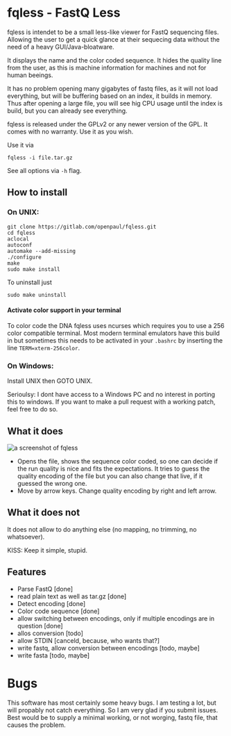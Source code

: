 # fqless - FastQ Less

fqless is intendet to be a small less-like viewer for FastQ sequencing files. Allowing the user to get a quick glance at their sequecing data without the need of a heavy GUI/Java-bloatware.

It displays the name and the color coded sequence. It hides the quality line from the user, as this is machine information for machines and not for human beeings.

It has no problem opening many gigabytes of fastq files, as it will not load everything, but will be buffering based on an index, it builds in memory. Thus after opening a large file, you will see hig CPU usage until the index is build, but you can already see everything.

fqless is released under the GPLv2 or any newer version of the GPL. It comes with no warranty. Use it as you wish.

Use it via
```
fqless -i file.tar.gz
```
See all options via `-h` flag.

## How to install

### On UNIX:
```
git clone https://gitlab.com/openpaul/fqless.git
cd fqless
aclocal
autoconf
automake --add-missing
./configure
make
sudo make install
```

To uninstall just
```
sudo make uninstall
```
#### Activate color support in your terminal
To color code the DNA fqless uses ncurses which requires you to use a 256 color compatible terminal. Most modern terminal emulators have this build in but sometimes this needs to be activated in your `.bashrc` by inserting the line `TERM=xterm-256color`.




### On Windows:
Install UNIX then GOTO UNIX. 

Serioulsy: I dont have access to a Windows PC and no interest in porting this to windows. If you want to make a pull request with a working patch, feel free to do so.


## What it does
![a screenshot of fqless](https://gitlab.com/openpaul/fqless/raw/4c3bce633fb5779b1aab4d03ca0fc468375a78e0/fqless.png)

- Opens the file, shows the sequence color coded, so one can decide if the run quality is nice and fits the expectations.
It tries to guess the quality encoding of the file but you can also change that live, if it guessed the wrong one.
- Move by arrow keys. Change quality encoding by right and left arrow.

## What it does not
It does not allow to do anything else (no mapping, no trimming, no whatsoever).

KISS: Keep it simple, stupid.

## Features
- Parse FastQ [done]
- read plain text as well as tar.gz [done]
- Detect encoding [done]
- Color code sequence [done]
- allow switching between encodings, only if multiple encodings are in question [done]
- allos conversion [todo]
- allow STDIN [canceld, because, who wants that?]
- write fastq, allow conversion between encodings [todo, maybe]
- write fasta [todo, maybe]

# Bugs
This software has most certainly some heavy bugs. I am testing a lot, but will propably not catch everything. So I am very glad if you submit issues. Best would be to supply a minimal working, or not worging, fastq file, that causes the problem.


